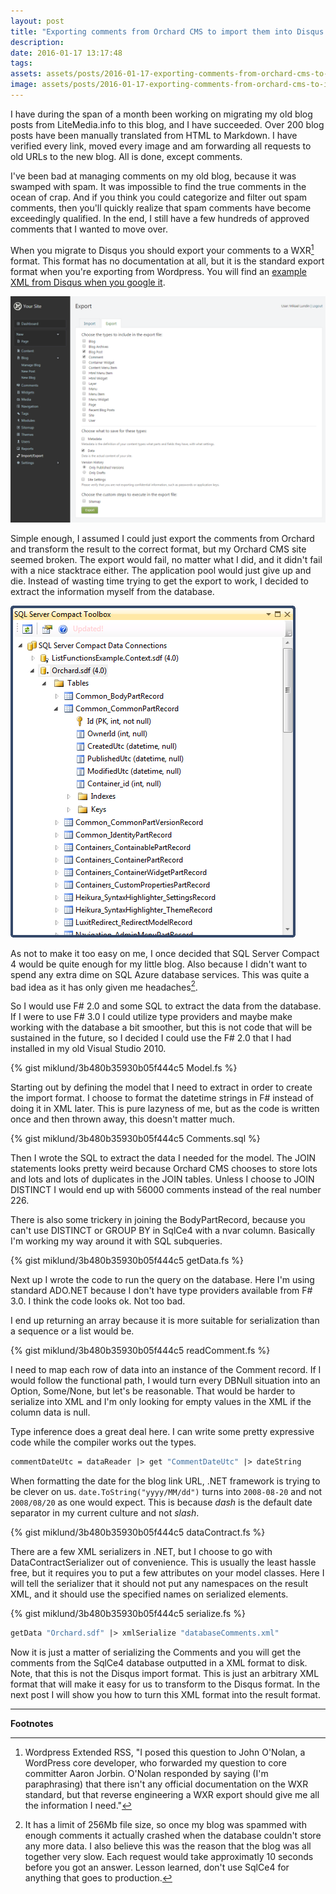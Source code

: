 ```yaml
---
layout: post
title: "Exporting comments from Orchard CMS to import them into Disqus - Part 1"
description: 
date: 2016-01-17 13:17:48
tags: 
assets: assets/posts/2016-01-17-exporting-comments-from-orchard-cms-to-import-them-into-disqus-part-1
image: assets/posts/2016-01-17-exporting-comments-from-orchard-cms-to-import-them-into-disqus-part-1/title.png
---
```


I have during the span of a month been working on migrating my old blog posts from LiteMedia.info to this blog, and I have succeeded. Over 200 blog posts have been manually translated from HTML to Markdown. I have verified every link, moved every image and am forwarding all requests to old URLs to the new blog. All is done, except comments.

I've been bad at managing comments on my old blog, because it was swamped with spam. It was impossible to find the true comments in the ocean of crap. And if you think you could categorize and filter out spam comments, then you'll quickly realize that spam comments have become exceedingly qualified. In the end, I still have a few hundreds of approved comments that I wanted to move over.

When you migrate to Disqus you should export your comments to a WXR[^1] format. This format has no documentation at all, but it is the standard export format when you're exporting from Wordpress. You will find an [example XML from Disqus when you google it](https://help.disqus.com/customer/portal/articles/472150-custom-xml-import-format "Custom XML Import Format - DISQUS").

![Orchard CML Import/Export](/assets/posts/2016-01-17-exporting-comments-from-orchard-cms-to-import-them-into-disqus-part-1/export.png)

Simple enough, I assumed I could just export the comments from Orchard and transform the result to the correct format, but my Orchard CMS site seemed broken. The export would fail, no matter what I did, and it didn't fail with a nice stacktrace either. The application pool would just give up and die. Instead of wasting time trying to get the export to work, I decided to extract the information myself from the database.

![SQL Server Compact 4](/assets/posts/2016-01-17-exporting-comments-from-orchard-cms-to-import-them-into-disqus-part-1/sqlce4.png)

As not to make it too easy on me, I once decided that SQL Server Compact 4 would be quite enough for my little blog. Also because I didn't want to spend any extra dime on SQL Azure database services. This was quite a bad idea as it has only given me headaches[^2].

So I would use F# 2.0 and some SQL to extract the data from the database. If I were to use F# 3.0 I could utilize type providers and maybe make working with the database a bit smoother, but this is not code that will be sustained in the future, so I decided I could use the F# 2.0 that I had installed in my old Visual Studio 2010.

{% gist miklund/3b480b35930b05f444c5 Model.fs %}

Starting out by defining the model that I need to extract in order to create the import format. I choose to format the datetime strings in F# instead of doing it in XML later. This is pure lazyness of me, but as the code is written once and then thrown away, this doesn't matter much.

{% gist miklund/3b480b35930b05f444c5 Comments.sql %}

Then I wrote the SQL to extract the data I needed for the model. The JOIN statements looks pretty weird because Orchard CMS chooses to store lots and lots and lots of duplicates in the JOIN tables. Unless I choose to JOIN DISTINCT I would end up with 56000 comments instead of the real number 226.

There is also some trickery in joining the BodyPartRecord, because you can't use DISTINCT or GROUP BY in SqlCe4 with a nvar column. Basically I'm working my way around it with SQL subqueries.

{% gist miklund/3b480b35930b05f444c5 getData.fs %}

Next up I wrote the code to run the query on the database. Here I'm using standard ADO.NET because I don't have type providers available from F# 3.0. I think the code looks ok. Not too bad.

I end up returning an array because it is more suitable for serialization than a sequence or a list would be.

{% gist miklund/3b480b35930b05f444c5 readComment.fs %}

I need to map each row of data into an instance of the Comment record. If I would follow the functional path, I would turn every DBNull situation into an Option, Some/None, but let's be reasonable. That would be harder to serialize into XML and I'm only looking for empty values in the XML if the column data is null.

Type inference does a great deal here. I can write some pretty expressive code while the compiler works out the types.

```fsharp
commentDateUtc = dataReader |> get "CommentDateUtc" |> dateString
```

When formatting the date for the blog link URL, .NET framework is trying to be clever on us. `date.ToString("yyyy/MM/dd")` turns into `2008-08-20` and not `2008/08/20` as one would expect. This is because _dash_ is the default date separator in my current culture and not _slash_.

{% gist miklund/3b480b35930b05f444c5 dataContract.fs %}

There are a few XML serializers in .NET, but I choose to go with DataContractSerializer out of convenience. This is usually the least hassle free, but it requires you to put a few attributes on your model classes. Here I will tell the serializer that it should not put any namespaces on the result XML, and it should use the specified names on serialized elements.

{% gist miklund/3b480b35930b05f444c5 serialize.fs %}

```fsharp
getData "Orchard.sdf" |> xmlSerialize "databaseComments.xml"
```

Now it is just a matter of serializing the Comments and you will get the comments from the SqlCe4 database outputted in a XML format to disk. Note, that this is not the Disqus import format. This is just an arbitrary XML format that will make it easy for us to transform to the Disqus format. In the next post I will show you how to turn this XML format into the result format.

---
**Footnotes**

[^1]: Wordpress Extended RSS, "I posed this question to John O'Nolan, a WordPress core developer, who forwarded my question to core committer Aaron Jorbin. O'Nolan responded by saying (I'm paraphrasing) that there isn't any official documentation on the WXR standard, but that reverse engineering a WXR export should give me all the information I need."

[^2]: It has a limit of 256Mb file size, so once my blog was spammed with enough comments it actually crashed when the database couldn't store any more data. I also believe this was the reason that the blog was all together very slow. Each request would take approximatly 10 seconds before you got an answer. Lesson learned, don't use SqlCe4 for anything that goes to production.
